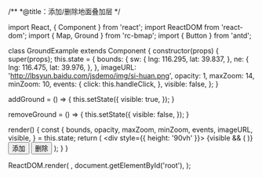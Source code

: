 /**
 *@title：添加/删除地面叠加层
 */

import React, { Component } from 'react';
import ReactDOM from 'react-dom';
import { Map, Ground } from 'rc-bmap';
import { Button } from 'antd';

class GroundExample extends Component {
  constructor(props) {
    super(props);
    this.state = {
      bounds: {
        sw: {
          lng: 116.295,
          lat: 39.837,
        },
        ne: {
          lng: 116.475,
          lat: 39.976,
        },
      },
      imageURL: 'http://lbsyun.baidu.com/jsdemo/img/si-huan.png',
      opacity: 1,
      maxZoom: 14,
      minZoom: 10,
      events: {
        click: this.handleClick,
      },
      visible: false,
    };
  }

  addGround = () => {
    this.setState({
      visible: true,
    });
  }

  removeGround = () => {
    this.setState({
      visible: false,
    });
  }

  render() {
    const {
      bounds, opacity, maxZoom, minZoom, events, imageURL, visible,
    } = this.state;
    return (
      <div style={{ height: '90vh' }}>
        <Map
          ak="WAeVpuoSBH4NswS30GNbCRrlsmdGB5Gv"
          scrollWheelZoom
          zoom={12}
        >
          {visible
          && (<Ground
            bounds={bounds}
            imageURL={imageURL}
            opacity={opacity}
            maxZoom={maxZoom}
            minZoom={minZoom}
            events={events}
          />
          )}
        </Map>
        <Button onClick={this.addGround}>添加</Button>
        <Button onClick={this.removeGround}>删除</Button>
      </div>
    );
  }
}

ReactDOM.render(
  <GroundExample />,
  document.getElementById('root'),
);
